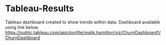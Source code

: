 # Tableau-Results
Tableau dashboard created to show trends within data. 
  Dashboard available using link below.
https://public.tableau.com/app/profile/malik.hamilton/viz/ChurnDashboard1/ChurnDashboard
